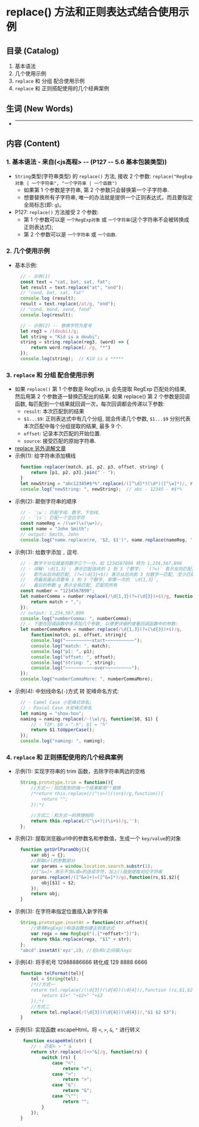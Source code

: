 # replace() 方法和正则表达式结合使用示例

## 目录 (Catalog)
1. 基本语法
2. 几个使用示例
3. `replace` 和 分组 配合使用示例
4. `replace` 和 正则搭配使用的几个经典案例 


## 生词 (New Words)
- ****


## 内容 (Content)
### 1. 基本语法 - 来自(<js高程> -- (P127 -- 5.6 基本包装类型))
- `String`类型(字符串类型) 的 `replace()` 方法, 接收 2 个参数:
  `replace("RegExp对象 | 一个字符串", "一个字符串 | 一个函数") `
    + 如果第 1 个参数是字符串, 第 2 个参数只会替换第一个子字符串.
    + 想要替换所有子字符串, 唯一的办法就是提供一个正则表达式，而且要指定全局标志(即: `g`)。
-  P127: `replace()` 方法接受 2 个参数:
    + 第 1 个参数可以是 `一个RegExp对象` 或 `一个字符串`(这个字符串不会被转换成正则表达式);
    + 第 2 个参数可以是 `一个字符串` 或 `一个函数`.
### 2. 几个使用示例
- 基本示例:
  ```js
    // - 示例(1)
    const text = "cat, bat, sat, fat";
    let result = text.replace("at", "ond");
    // "cond, bat, sat, fat"
    console.log (result);
    result = text.replace(/at/g, "ond");
    // "cond, bond, sond, fond"
    console.log(result);

    // - 示例(2) -- 替换字符为星号
    let reg3 = /(doubi)/g;
    let string = "Kid is a doubi";
    string = string.replace(reg3, (word) => {
        return word.replace(/./g, "*")
    });
    console.log(string);  // Kid is a *****
  ```
### 3. `replace` 和 分组 配合使用示例
- 如果 `replace()` 第 1 个参数是 RegExp, js 会先提取 RegExp 匹配处的结果,
  然后用第 2 个参数逐一替换匹配出的结果. 如果 replace() 第 2 个参数是回调函数, 
  每匹配到一个结果就回调一次，每次回调都会传递以下参数:
    + `result`: 本次匹配到的结果
    + `$1...$9`: 正则表达式中有几个分组, 就会传递几个参数, `$1...$9`
      分别代表本次匹配中每个分组提取的结果, 最多 9 个.
    + `offset`: 记录本次匹配的开始位置.
    + `source`: 接受匹配的原始字符串.
- [replace 另外讲解文章](https://zhuanlan.zhihu.com/p/32179882)
- 示例(1): 给字符串添加横线
  ```js
    function replacer(match, p1, p2, p3, offset, string) {
        return [p1, p2, p3].join(" - ");
    }
    let newString = "abc12345#$*%".replace(/([^\d]*)(\d*)([^\w]*)/, replacer);
    console.log("newString: ", newString);  // abc - 12345 - #$*%
  ```  
- 示例(2): 颠倒字符串的顺序
  ```js
    // - `\w`: 匹配字母、数字、下划线.
    // - `\s`: 匹配一个空白字符
    const nameReg = /(\w+)\s(\w+)/;
    const name = "John Smith";
    // output: Smith, John
    console.log("name.replace(re, '$2, $1')", name.replace(nameReg, '$2, $1'));
  ```
- 示例(3): 给数字添加 `,` 逗号.
  ```js
    // - 数字千分位就是将数字三个一分，如 1234567890 转为 1,234,567,890
    // - 详解:`\d{1,3}`: 表示匹配连续的 1 到 3 个数字;  `(?=)` 表示反向匹配, 
    //   即为从后向前匹配, (?=(\d{3}+$)) 表示从后向前 3 位数字一匹配, 至少匹配一次,
    //   而最前面必须要有 1 到 3 个数字, 即第一次的 `\d{1,3}`,
    //   最后的参数 g 表示全局匹配, 匹配完所有
    const number = "1234567890";
    let numberComma = number.replace(/\d{1,3}(?=(\d{3})+$)/g, function(match){
        return match + ",";
    });
    // output: 1,234,567,890
    console.log("numberComma: ", numberComma);
    // - 下面在回调函数中多添加几个参数, 以便更详细的查看回调函数中的参数:
    let numberCommaMore = number.replace(/\d{1,3}(?=(\d{3})+$)/g,
        function(match, p1, offset, string){
        console.log("~~~~~~~~~~start~~~~~~~~~~~");
        console.log("match: ", match);
        console.log("p1: ", p1);
        console.log("offset: ", offset);
        console.log("string: ", string);
        console.log("~~~~~~~~~~~over~~~~~~~~~~");
    });
    console.log("numberCommaMore: ", numberCommaMore);
  ```
- 示例(4): 中划线命名(`-`)方式 转 驼峰命名方式:
  ```js
    // - Camel Case 小驼峰式命名;
    // - Pascal Case 大驼峰式命名
    let naming = "shou-hou";
    naming = naming.replace(/-(\w)/g, function($0, $1) {
        // - TIP: $0 = "-h"; $1 = "h"
        return $1.toUpperCase();
    });
    console.log("naming: ", naming);
  ```

### 4. `replace` 和 正则搭配使用的几个经典案例 
- 示例(1): 实现字符串的 trim 函数，去除字符串两边的空格
  ```js
    String.prototype.trim = function(){
        //方式一：将匹配到的每一个结果都用""替换
        /*return this.replace(/(^\s+)|(\s+$)/g,function(){
            return "";
        });*/

        //方式二：和方式一的原理相同
        return this.replace(/(^\s+)|(\s+$)/g,'');
    };
  ```
- 示例(2): 提取浏览器url中的参数名和参数值，生成一个 `key/value`的对象
  ```js
    function getUrlParamObj(){
        var obj = {};
        //获取url的参数部分
        var params = window.location.search.substr(1);
        //[^&=]+ 表示不含&或=的连续字符，加上()就是提取对应字符串
        params.replace(/([^&=]+)=([^&=]*)/gi,function(rs,$1,$2){
            obj[$1] = $2;
        });
        return obj;
    }
  ```
- 示例(3): 在字符串指定位置插入新字符串
  ```js
    String.prototype.insetAt = function(str,offset){
        //使用RegExp()构造函数创建正则表达式
        var regx = new RegExp("(.{"+offset+"})");
        return this.replace(regx, "$1" + str);
    };
    "abcd".insetAt('xyz',2); //在b和c之间插入xyz
  ```
- 示例(4): 将手机号 12988886666 转化成 129 8888 6666
  ```js
    function telFormat(tel){
        tel = String(tel);
        /*//方式一
        return tel.replace(/(\d{3})(\d{4})(\d{4})/,function (rs,$1,$2,$3){
            return $1+" "+$2+" "+$3
        });*/
        //方式二
        return tel.replace(/(\d{3})(\d{4})(\d{4})/,"$1 $2 $3");
    }
  ```
- 示例(5): 实现函数 escapeHtml，将 `<`, `>`, `&`, `"` 进行转义
  ```js
     function escapeHtml(str) {
        // - 匹配< > " &
        return str.replace(/[<>"&]/g, function(rs) {
            switch (rs) {
                case "<":
                    return "<";
                case ">":
                    return ">";
                case "&":
                    return "&";
                case "\"":
                    return "";
            }
        });
    }
  ```